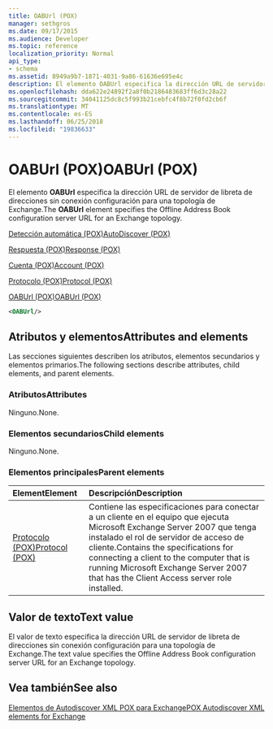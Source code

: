 ```yaml
---
title: OABUrl (POX)
manager: sethgros
ms.date: 09/17/2015
ms.audience: Developer
ms.topic: reference
localization_priority: Normal
api_type:
- schema
ms.assetid: 8949a9b7-1871-4031-9a86-61636e695e4c
description: El elemento OABUrl especifica la dirección URL de servidor de libreta de direcciones sin conexión configuración para una topología de Exchange.
ms.openlocfilehash: dda622e24892f2a8f0b2186483683ff6d3c28a22
ms.sourcegitcommit: 34041125dc8c5f993b21cebfc4f8b72f0fd2cb6f
ms.translationtype: MT
ms.contentlocale: es-ES
ms.lasthandoff: 06/25/2018
ms.locfileid: "19836633"
---
```

# <a name="oaburl-pox"></a><span data-ttu-id="50276-103">OABUrl (POX)</span><span class="sxs-lookup"><span data-stu-id="50276-103">OABUrl (POX)</span></span>

<span data-ttu-id="50276-104">El elemento **OABUrl** especifica la dirección URL de servidor de libreta de direcciones sin conexión configuración para una topología de Exchange.</span><span class="sxs-lookup"><span data-stu-id="50276-104">The **OABUrl** element specifies the Offline Address Book configuration server URL for an Exchange topology.</span></span> 
  
[<span data-ttu-id="50276-105">Detección automática (POX)</span><span class="sxs-lookup"><span data-stu-id="50276-105">AutoDiscover (POX)</span></span>](autodiscover-pox.md)
  
[<span data-ttu-id="50276-106">Respuesta (POX)</span><span class="sxs-lookup"><span data-stu-id="50276-106">Response (POX)</span></span>](response-pox.md)
  
[<span data-ttu-id="50276-107">Cuenta (POX)</span><span class="sxs-lookup"><span data-stu-id="50276-107">Account (POX)</span></span>](account-pox.md)
  
[<span data-ttu-id="50276-108">Protocolo (POX)</span><span class="sxs-lookup"><span data-stu-id="50276-108">Protocol (POX)</span></span>](protocol-pox.md)
  
[<span data-ttu-id="50276-109">OABUrl (POX)</span><span class="sxs-lookup"><span data-stu-id="50276-109">OABUrl (POX)</span></span>](oaburl-pox.md)
  
```xml
<OABUrl/>
```

## <a name="attributes-and-elements"></a><span data-ttu-id="50276-110">Atributos y elementos</span><span class="sxs-lookup"><span data-stu-id="50276-110">Attributes and elements</span></span>

<span data-ttu-id="50276-111">Las secciones siguientes describen los atributos, elementos secundarios y elementos primarios.</span><span class="sxs-lookup"><span data-stu-id="50276-111">The following sections describe attributes, child elements, and parent elements.</span></span>
  
### <a name="attributes"></a><span data-ttu-id="50276-112">Atributos</span><span class="sxs-lookup"><span data-stu-id="50276-112">Attributes</span></span>

<span data-ttu-id="50276-113">Ninguno.</span><span class="sxs-lookup"><span data-stu-id="50276-113">None.</span></span>
  
### <a name="child-elements"></a><span data-ttu-id="50276-114">Elementos secundarios</span><span class="sxs-lookup"><span data-stu-id="50276-114">Child elements</span></span>

<span data-ttu-id="50276-115">Ninguno.</span><span class="sxs-lookup"><span data-stu-id="50276-115">None.</span></span>
  
### <a name="parent-elements"></a><span data-ttu-id="50276-116">Elementos principales</span><span class="sxs-lookup"><span data-stu-id="50276-116">Parent elements</span></span>

|<span data-ttu-id="50276-117">**Element**</span><span class="sxs-lookup"><span data-stu-id="50276-117">**Element**</span></span>|<span data-ttu-id="50276-118">**Descripción**</span><span class="sxs-lookup"><span data-stu-id="50276-118">**Description**</span></span>|
|:-----|:-----|
|[<span data-ttu-id="50276-119">Protocolo (POX)</span><span class="sxs-lookup"><span data-stu-id="50276-119">Protocol (POX)</span></span>](protocol-pox.md) <br/> |<span data-ttu-id="50276-120">Contiene las especificaciones para conectar a un cliente en el equipo que ejecuta Microsoft Exchange Server 2007 que tenga instalado el rol de servidor de acceso de cliente.</span><span class="sxs-lookup"><span data-stu-id="50276-120">Contains the specifications for connecting a client to the computer that is running Microsoft Exchange Server 2007 that has the Client Access server role installed.</span></span>  <br/> |
   
## <a name="text-value"></a><span data-ttu-id="50276-121">Valor de texto</span><span class="sxs-lookup"><span data-stu-id="50276-121">Text value</span></span>

<span data-ttu-id="50276-122">El valor de texto especifica la dirección URL de servidor de libreta de direcciones sin conexión configuración para una topología de Exchange.</span><span class="sxs-lookup"><span data-stu-id="50276-122">The text value specifies the Offline Address Book configuration server URL for an Exchange topology.</span></span>
  
## <a name="see-also"></a><span data-ttu-id="50276-123">Vea también</span><span class="sxs-lookup"><span data-stu-id="50276-123">See also</span></span>



[<span data-ttu-id="50276-124">Elementos de Autodiscover XML POX para Exchange</span><span class="sxs-lookup"><span data-stu-id="50276-124">POX Autodiscover XML elements for Exchange</span></span>](pox-autodiscover-xml-elements-for-exchange.md)

